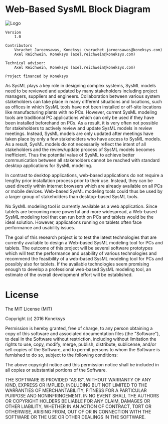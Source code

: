 # Web-Based SysML Block Diagram


![Logo](https://github.com/koneksys/Web-Based-SysML-Block-Diagram/raw/master/screenshot.png)

```
Version
    1.0

Contributors
    Vorachet Jaroensawas, Koneksys (vorachet.jaroensawas@koneksys.com)
    Axel Reichwein, Koneksys (axel.reichwein@koneksys.com)  

Technical advisor: 
	Axel Reichwein, Koneksys (axel.reichwein@koneksys.com)  

Project financed by Koneksys 

```

As SysML plays a key role in designing complex systems, SysML models need to be reviewed and updated by many stakeholders including project managers, suppliers and engineers. Collaboration between various system stakeholders can take place in many different situations and locations, such as offices in which SysML tools have not been installed or off-site locations like manufacturing plants with no PCs. However, current SysML modeling tools are traditional PC applications which can only be used if they have been installed beforehand on PCs. As a result, it is very often not possible for stakeholders to actively review and update SysML models in review meetings. Instead, SysML models are only updated after meetings have taken place by only a few stakeholders who have access to SysML models. As a result, SysML models do not necessarily reflect the intent of all stakeholders and the review/update process of SysML models becomes inefficient. Thus the potential value of SysML to achieve better communication between all stakeholders cannot be reached with standard desktop applications for SysML modeling.

In contrast to desktop applications, web-based applications do not require a lengthy prior installation process prior to their use. Instead, they can be used directly within internet browsers which are already available on all PCs or mobile devices. Web-based SysML modeling tools could thus be used by a larger group of stakeholders than desktop-based SysML tools.

No SysML modeling tool is currently available as a web application. Since tablets are becoming more powerful and more widespread, a Web-based SysML modeling tool that can run both on PCs and tablets would be the ideal solution. However, applications running on tablets often face performance and usability issues.

The goal of this research project is to test the latest technologies that are currently available to design a Web-based SysML modeling tool for PCs and tablets. The outcome of this project will be several software prototypes which will test the performance and usability of various technologies and recommend the feasibility of a web-based SysML modeling tool for PCs and possibly also for tablets. If the available technologies seem promising enough to develop a professional web-based SysML modeling tool, an estimate of the overall development effort will be established.


# License

The MIT License (MIT)

Copyright (c) 2016 Koneksys

Permission is hereby granted, free of charge, to any person obtaining a copy of this software and associated documentation files (the "Software"), to deal in the Software without restriction, including without limitation the rights to use, copy, modify, merge, publish, distribute, sublicense, and/or sell copies of the Software, and to permit persons to whom the Software is furnished to do so, subject to the following conditions:

The above copyright notice and this permission notice shall be included in all copies or substantial portions of the Software.

THE SOFTWARE IS PROVIDED "AS IS", WITHOUT WARRANTY OF ANY KIND, EXPRESS OR IMPLIED, INCLUDING BUT NOT LIMITED TO THE WARRANTIES OF MERCHANTABILITY, FITNESS FOR A PARTICULAR PURPOSE AND NONINFRINGEMENT. IN NO EVENT SHALL THE AUTHORS OR COPYRIGHT HOLDERS BE LIABLE FOR ANY CLAIM, DAMAGES OR OTHER LIABILITY, WHETHER IN AN ACTION OF CONTRACT, TORT OR OTHERWISE, ARISING FROM, OUT OF OR IN CONNECTION WITH THE SOFTWARE OR THE USE OR OTHER DEALINGS IN THE SOFTWARE.